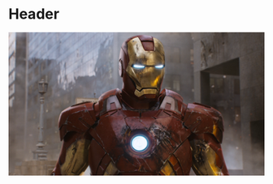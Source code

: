 <!-- TITLE: Home -->
<!-- SUBTITLE: A quick summary of Home -->

# Header
![614774 Iron Man Marvel Movies Screenshots Superheroes The Avengers Movie](/uploads/614774-iron-man-marvel-movies-screenshots-superheroes-the-avengers-movie.jpg "614774 Iron Man Marvel Movies Screenshots Superheroes The Avengers Movie")